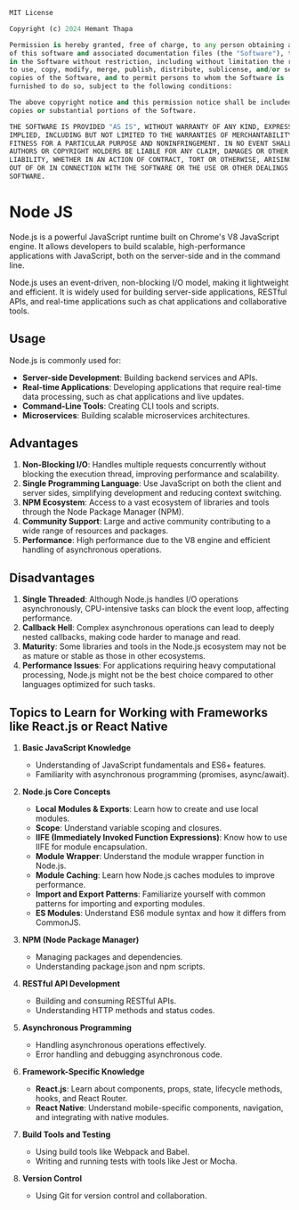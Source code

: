 ```python
MIT License

Copyright (c) 2024 Hemant Thapa

Permission is hereby granted, free of charge, to any person obtaining a copy
of this software and associated documentation files (the "Software"), to deal
in the Software without restriction, including without limitation the rights
to use, copy, modify, merge, publish, distribute, sublicense, and/or sell
copies of the Software, and to permit persons to whom the Software is
furnished to do so, subject to the following conditions:

The above copyright notice and this permission notice shall be included in all
copies or substantial portions of the Software.

THE SOFTWARE IS PROVIDED "AS IS", WITHOUT WARRANTY OF ANY KIND, EXPRESS OR
IMPLIED, INCLUDING BUT NOT LIMITED TO THE WARRANTIES OF MERCHANTABILITY,
FITNESS FOR A PARTICULAR PURPOSE AND NONINFRINGEMENT. IN NO EVENT SHALL THE
AUTHORS OR COPYRIGHT HOLDERS BE LIABLE FOR ANY CLAIM, DAMAGES OR OTHER
LIABILITY, WHETHER IN AN ACTION OF CONTRACT, TORT OR OTHERWISE, ARISING FROM,
OUT OF OR IN CONNECTION WITH THE SOFTWARE OR THE USE OR OTHER DEALINGS IN THE
SOFTWARE.
```

# Node JS

Node.js is a powerful JavaScript runtime built on Chrome's V8 JavaScript engine. It allows developers to build scalable, high-performance applications with JavaScript, both on the server-side and in the command line.

Node.js uses an event-driven, non-blocking I/O model, making it lightweight and efficient. It is widely used for building server-side applications, RESTful APIs, and real-time applications such as chat applications and collaborative tools.

## Usage

Node.js is commonly used for:
- **Server-side Development**: Building backend services and APIs.
- **Real-time Applications**: Developing applications that require real-time data processing, such as chat applications and live updates.
- **Command-Line Tools**: Creating CLI tools and scripts.
- **Microservices**: Building scalable microservices architectures.

## Advantages

1. **Non-Blocking I/O**: Handles multiple requests concurrently without blocking the execution thread, improving performance and scalability.
2. **Single Programming Language**: Use JavaScript on both the client and server sides, simplifying development and reducing context switching.
3. **NPM Ecosystem**: Access to a vast ecosystem of libraries and tools through the Node Package Manager (NPM).
4. **Community Support**: Large and active community contributing to a wide range of resources and packages.
5. **Performance**: High performance due to the V8 engine and efficient handling of asynchronous operations.

## Disadvantages

1. **Single Threaded**: Although Node.js handles I/O operations asynchronously, CPU-intensive tasks can block the event loop, affecting performance.
2. **Callback Hell**: Complex asynchronous operations can lead to deeply nested callbacks, making code harder to manage and read.
3. **Maturity**: Some libraries and tools in the Node.js ecosystem may not be as mature or stable as those in other ecosystems.
4. **Performance Issues**: For applications requiring heavy computational processing, Node.js might not be the best choice compared to other languages optimized for such tasks.

## Topics to Learn for Working with Frameworks like React.js or React Native

1. **Basic JavaScript Knowledge**
   - Understanding of JavaScript fundamentals and ES6+ features.
   - Familiarity with asynchronous programming (promises, async/await).

2. **Node.js Core Concepts**
   - **Local Modules & Exports**: Learn how to create and use local modules.
   - **Scope**: Understand variable scoping and closures.
   - **IIFE (Immediately Invoked Function Expressions)**: Know how to use IIFE for module encapsulation.
   - **Module Wrapper**: Understand the module wrapper function in Node.js.
   - **Module Caching**: Learn how Node.js caches modules to improve performance.
   - **Import and Export Patterns**: Familiarize yourself with common patterns for importing and exporting modules.
   - **ES Modules**: Understand ES6 module syntax and how it differs from CommonJS.

3. **NPM (Node Package Manager)**
   - Managing packages and dependencies.
   - Understanding package.json and npm scripts.

4. **RESTful API Development**
   - Building and consuming RESTful APIs.
   - Understanding HTTP methods and status codes.

5. **Asynchronous Programming**
   - Handling asynchronous operations effectively.
   - Error handling and debugging asynchronous code.

6. **Framework-Specific Knowledge**
   - **React.js**: Learn about components, props, state, lifecycle methods, hooks, and React Router.
   - **React Native**: Understand mobile-specific components, navigation, and integrating with native modules.

7. **Build Tools and Testing**
   - Using build tools like Webpack and Babel.
   - Writing and running tests with tools like Jest or Mocha.

8. **Version Control**
   - Using Git for version control and collaboration.
